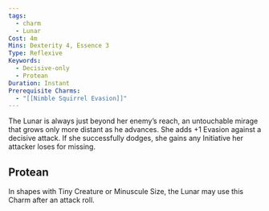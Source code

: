 ```yaml
---
tags:
  - charm
  - Lunar
Cost: 4m
Mins: Dexterity 4, Essence 3
Type: Reflexive
Keywords:
  - Decisive-only
  - Protean
Duration: Instant
Prerequisite Charms:
  - "[[Nimble Squirrel Evasion]]"
---
```

The Lunar is always just beyond her enemy’s reach, an untouchable mirage that grows only more distant as he advances. She adds +1 Evasion against a decisive attack. If she successfully dodges, she gains any Initiative her attacker loses for missing. 
## Protean 

In shapes with Tiny Creature or Minuscule Size, the Lunar may use this Charm after an attack roll.